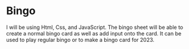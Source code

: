 # Bingo
I will be using Html, Css, and JavaScript. The bingo sheet will be able to create a normal bingo card as well as add input onto the card. It can be used to play regular bingo or to make a bingo card for 2023. 
